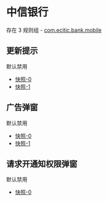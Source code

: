# 中信银行

存在 3 规则组 - [com.ecitic.bank.mobile](/src/apps/com.ecitic.bank.mobile.ts)

## 更新提示

默认禁用

- [快照-0](https://i.gkd.li/import/12701217)
- [快照-1](https://i.gkd.li/import/12701250)

## 广告弹窗

默认禁用

- [快照-0](https://i.gkd.li/import/13402746)
- [快照-1](https://i.gkd.li/import/12701230)

## 请求开通知权限弹窗

默认禁用

- [快照-0](https://i.gkd.li/import/13399102)
